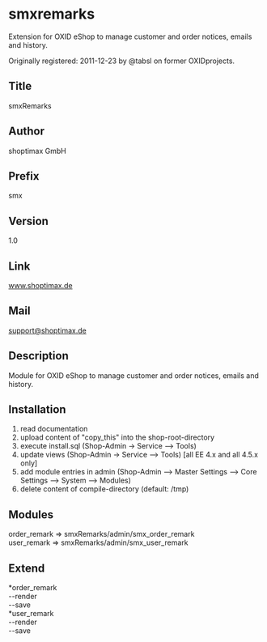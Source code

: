 smxremarks
==========

Extension for OXID eShop to manage customer and order notices, emails and history.

Originally registered: 2011-12-23 by @tabsl on former OXIDprojects.

Title
-----
smxRemarks
   
Author
------
shoptimax GmbH
   
Prefix
------
smx
  
Version
-------
1.0
 
Link
----
www.shoptimax.de
  
Mail
----
support@shoptimax.de
 
Description
-----------
Module for OXID eShop to manage customer and order notices, emails and history.
 
Installation
------------
1. read documentation
2. upload content of "copy_this" into the shop-root-directory
3. execute install.sql (Shop-Admin -> Service --> Tools)
4. update views  (Shop-Admin -> Service --> Tools) [all EE 4.x and all 4.5.x only]
5. add module entries in admin (Shop-Admin --> Master Settings --> Core Settings --> System --> Modules)
6. delete content of compile-directory (default: /tmp)

Modules
-------
order_remark => smxRemarks/admin/smx_order_remark<br>
user_remark => smxRemarks/admin/smx_user_remark

Extend
------
*order_remark<br>
--render<br>
--save<br>
*user_remark<br>
--render<br>
--save